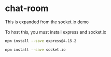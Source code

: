# chat-room
This is expanded from the socket.io demo <br><br>
To host this, you must install express and socket.io<br>
```bash
npm install --save express@4.15.2
```

```bash
npm install --save socket.io
```
